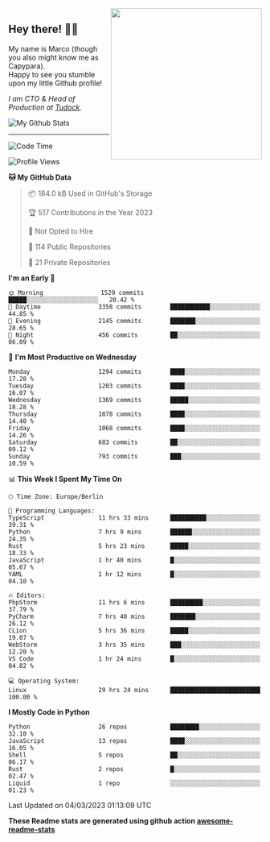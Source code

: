 <img src="https://capypara.de/para_logo.png?a=13" align="right" width="300">

## Hey there! 👋🙃
My name is Marco (though you also might know me as Capypara).  
Happy to see you stumble upon my little Github profile!

*I am CTO & Head of Production at <a href="http://tudock.de">Tudock</a>.*


![My Github Stats](https://github-readme-stats.vercel.app/api?username=theCapypara&show_icons=true&title_color=8ea106&text_color=ffffff&icon_color=8ea106&bg_color=2F343F&hide_border=1)

---
<!--START_SECTION:waka-->
![Code Time](http://img.shields.io/badge/Code%20Time-2%2C189%20hrs%2055%20mins-blue)

![Profile Views](http://img.shields.io/badge/Profile%20Views-0-blue)

**🐱 My GitHub Data** 

> 📦 184.0 kB Used in GitHub's Storage 
 > 
> 🏆 517 Contributions in the Year 2023
 > 
> 🚫 Not Opted to Hire
 > 
> 📜 114 Public Repositories 
 > 
> 🔑 21 Private Repositories 
 > 
**I'm an Early 🐤** 

```text
🌞 Morning                1529 commits        █████░░░░░░░░░░░░░░░░░░░░   20.42 % 
🌆 Daytime                3358 commits        ███████████░░░░░░░░░░░░░░   44.85 % 
🌃 Evening                2145 commits        ███████░░░░░░░░░░░░░░░░░░   28.65 % 
🌙 Night                  456 commits         ██░░░░░░░░░░░░░░░░░░░░░░░   06.09 % 
```
📅 **I'm Most Productive on Wednesday** 

```text
Monday                   1294 commits        ████░░░░░░░░░░░░░░░░░░░░░   17.28 % 
Tuesday                  1203 commits        ████░░░░░░░░░░░░░░░░░░░░░   16.07 % 
Wednesday                1369 commits        █████░░░░░░░░░░░░░░░░░░░░   18.28 % 
Thursday                 1078 commits        ████░░░░░░░░░░░░░░░░░░░░░   14.40 % 
Friday                   1068 commits        ████░░░░░░░░░░░░░░░░░░░░░   14.26 % 
Saturday                 683 commits         ██░░░░░░░░░░░░░░░░░░░░░░░   09.12 % 
Sunday                   793 commits         ███░░░░░░░░░░░░░░░░░░░░░░   10.59 % 
```


📊 **This Week I Spent My Time On** 

```text
🕑︎ Time Zone: Europe/Berlin

💬 Programming Languages: 
TypeScript               11 hrs 33 mins      ██████████░░░░░░░░░░░░░░░   39.31 % 
Python                   7 hrs 9 mins        ██████░░░░░░░░░░░░░░░░░░░   24.35 % 
Rust                     5 hrs 23 mins       █████░░░░░░░░░░░░░░░░░░░░   18.33 % 
JavaScript               1 hr 40 mins        █░░░░░░░░░░░░░░░░░░░░░░░░   05.67 % 
YAML                     1 hr 12 mins        █░░░░░░░░░░░░░░░░░░░░░░░░   04.10 % 

🔥 Editors: 
PhpStorm                 11 hrs 6 mins       █████████░░░░░░░░░░░░░░░░   37.79 % 
PyCharm                  7 hrs 40 mins       ███████░░░░░░░░░░░░░░░░░░   26.12 % 
CLion                    5 hrs 36 mins       █████░░░░░░░░░░░░░░░░░░░░   19.07 % 
WebStorm                 3 hrs 35 mins       ███░░░░░░░░░░░░░░░░░░░░░░   12.20 % 
VS Code                  1 hr 24 mins        █░░░░░░░░░░░░░░░░░░░░░░░░   04.82 % 

💻 Operating System: 
Linux                    29 hrs 24 mins      █████████████████████████   100.00 % 
```

**I Mostly Code in Python** 

```text
Python                   26 repos            ████████░░░░░░░░░░░░░░░░░   32.10 % 
JavaScript               13 repos            ████░░░░░░░░░░░░░░░░░░░░░   16.05 % 
Shell                    5 repos             ██░░░░░░░░░░░░░░░░░░░░░░░   06.17 % 
Rust                     2 repos             █░░░░░░░░░░░░░░░░░░░░░░░░   02.47 % 
Liquid                   1 repo              ░░░░░░░░░░░░░░░░░░░░░░░░░   01.23 % 
```




 Last Updated on 04/03/2023 01:13:09 UTC
<!--END_SECTION:waka-->

**These Readme stats are generated using github action [awesome-readme-stats](https://github.com/anmol098/waka-readme-stats)**
